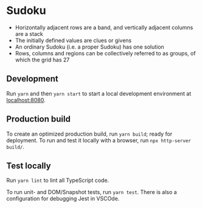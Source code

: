 # Sudoku

-   Horizontally adjacent rows are a band, and vertically adjacent columns are a stack
-   The initially defined values are clues or givens
-   An ordinary Sudoku (i.e. a proper Sudoku) has one solution
-   Rows, columns and regions can be collectively referred to as groups, of which the grid has 27

## Development

Run `yarn` and then `yarn start` to start a local development environment at [localhost:8080](http://localhost:8080).

## Production build

To create an optimized production build, run `yarn build`; ready for deployment.
To run and test it locally with a browser, run `npx http-server build/`.

## Test locally

Run `yarn lint` to lint all TypeScript code.

To run unit- and DOM/Snapshot tests, run `yarn test`. There is also a configuration for debugging Jest in VSCOde.
